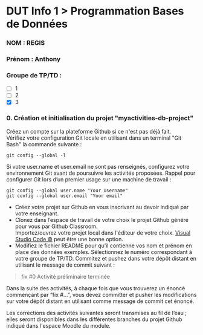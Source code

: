# DUT Info 1 > Programmation Bases de Données

### NOM : REGIS
### Prénom : Anthony
### Groupe de TP/TD : 
- [ ] 1
- [ ] 2
- [x] 3

### 0. Création et initialisation du projet "myactivities-db-project"

Créez un compte sur la plateforme Github si ce n'est pas déjà fait.  
Vérifiez votre configuration Git locale en utilisant dans un terminal "Git Bash" la commande suivante :
    
    git config --global -l

Si votre user.name et user.email ne sont pas renseignés, configurez votre environnement Git avant de poursuivre les activités proposées. 
Rappel pour configurer Git lors d’un premier usage sur une machine de travail :

    git config --global user.name "Your Username"
    git config --global user.email "Your email"

- Créez votre projet sur Github en vous inscrivant au devoir indiqué par votre enseignant.  
- Clonez dans l’espace de travail de votre choix le projet Github généré pour vous par Github Classroom.  
Importez/ouvrez votre projet local dans l'éditeur de votre choix. [Visual Studio Code &copy;](https://code.visualstudio.com/) peut être une bonne option.  
- Modifiez le fichier README pour qu’il contienne vos nom et prénom en place des données exemples. Sélectionnez le numéro correspondant à votre groupe de TP/TD.
Commitez et pushez  dans votre dépôt distant en utilisant le message de commit suivant :

> fix #0 Activité préliminaire terminée

Dans la suite des activités, à chaque fois que vous trouverez un énoncé commençant par “fix #...”, vous devez committer et pusher les modifications sur votre dépôt distant en utilisant comme message de commit cet énoncé.

Les corrections des activités suivantes seront transmises au fil de l’eau ; elles seront disponibles dans les différentes branches du projet Github indiqué dans l'espace Moodle du module. 